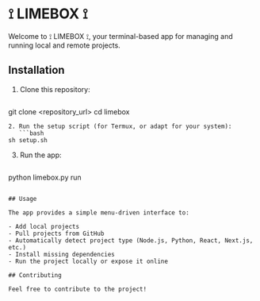 # ⟟ LIMEBOX ⟟

Welcome to ⟟ LIMEBOX ⟟, your terminal-based app for managing and running local and remote projects.

## Installation

1. Clone this repository:
   ```bash
git clone <repository_url>
cd limebox
```
2. Run the setup script (for Termux, or adapt for your system):
   ```bash
sh setup.sh
```
3. Run the app:
   ```bash
python limebox.py run
```

## Usage

The app provides a simple menu-driven interface to:

- Add local projects
- Pull projects from GitHub
- Automatically detect project type (Node.js, Python, React, Next.js, etc.)
- Install missing dependencies
- Run the project locally or expose it online

## Contributing

Feel free to contribute to the project!
